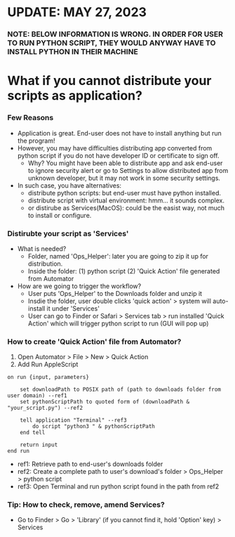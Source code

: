 # UPDATE: MAY 27, 2023
### NOTE: BELOW INFORMATION IS WRONG. IN ORDER FOR USER TO RUN PYTHON SCRIPT, THEY WOULD ANYWAY HAVE TO INSTALL PYTHON IN THEIR MACHINE



# What if you cannot distribute your scripts as application?
### Few Reasons
- Application is great. End-user does not have to install anything but run the program!
- However, you may have difficulties distributing app converted from python script if you do not have developer ID or certificate to sign off. 
    - Why? You might have been able to distribute app and ask end-user to ignore security alert or go to Settings to allow distributed app from unknown developer, but it may not work in some security settings. 
- In such case, you have alternatives: 
    - distribute python scripts: but end-user must have python installed.
    - distribute script with virtual environment: hmm... it sounds complex.
    - or distirube as Services(MacOS): could be the easist way, not much to install or configure.

### Distirubte your script as 'Services'
- What is needed?
    - Folder, named 'Ops_Helper': later you are going to zip it up for distribution.
    - Inside the folder: (1) python script (2) 'Quick Action' file generated from Automator
- How are we going to trigger the workflow?
    - User puts 'Ops_Helper' to the Downloads folder and unzip it
    - Insdie the folder, user double clicks 'quick action' > system will auto-install it under 'Services'
    - User can go to Finder or Safari > Services tab > run installed 'Quick Action' which will trigger python script to run (GUI will pop up)

### How to create 'Quick Action' file from Automator?
1. Open Automator > File > New > Quick Action
2. Add Run AppleScript
```AppleScript
on run {input, parameters}
	
	set downloadPath to POSIX path of (path to downloads folder from user domain) --ref1
	set pythonScriptPath to quoted form of (downloadPath & "your_script.py") --ref2
	
	tell application "Terminal" --ref3
		do script "python3 " & pythonScriptPath
	end tell
	
	return input
end run
```
- ref1: Retrieve path to end-user's downloads folder 
- ref2: Create a complete path to user's download's folder > Ops_Helper > python script
- ref3: Open Terminal and run python script found in the path from ref2


### Tip: How to check, remove, amend Services?
- Go to Finder > Go > 'Library' (if you cannot find it, hold 'Option' key) > Services

